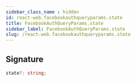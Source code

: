 ```yaml
---
sidebar_class_name : hidden
id: react-web.facebookauthqueryparams.state
title: FacebookAuthQueryParams.state
sidebar_label: FacebookAuthQueryParams.state
slug: /react-web.facebookauthqueryparams.state
---
```






## Signature

```typescript
state?: string;
```
